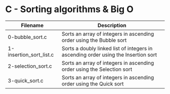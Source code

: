 # C - Sorting algorithms & Big O

| Filename | Description |
| -------- | ----------- |
| 0-bubble_sort.c | Sorts an array of integers in ascending order using the Bubble sort |
| 1-insertion_sort_list.c | Sorts a doubly linked list of integers in ascending order using the Insertion sort |
| 2-selection_sort.c | Sorts an array of integers in ascending order using the Selection sort |
| 3-quick_sort.c | Sorts an array of integers in ascending order using the Quick sort |
